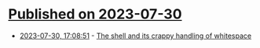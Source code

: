 # [Published on 2023-07-30](index.md)

* [2023-07-30, 17:08:51](https://lobste.rs/s/0i5srk/shell_its_crappy_handling_whitespace) - [The shell and its crappy handling of whitespace](https://blog.plover.com/Unix/whitespace.html)
